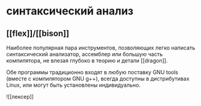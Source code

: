 # синтаксический анализ

## [[flex]]/[[bison]]

Наиболее популярная пара инструментов, позволяющих легко написать синтаксический анализатор, ассемблер или большую часть компилятора, не влезая глубоко в теорию и детали [[dragon]].

Обе программы традиционно входят в любую поставку GNU tools (вместе с компилятором GNU g++), всегда доступны в дистрибутивах Linux, или могут быть установлены индивидуально.

![[лексер]]
